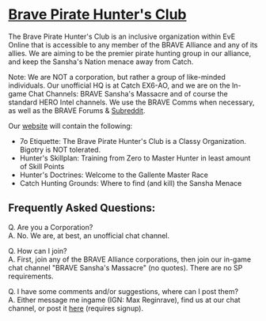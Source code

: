 # [Brave Pirate Hunter's Club](http://gaiussensei.github.io/Brave-Pirate-Hunter-s-Club)

The Brave Pirate Hunter's Club is an inclusive organization within EvE Online that is accessible to any member of the BRAVE Alliance and any of its allies. We are aiming to be the premier pirate hunting group in our alliance, and keep the Sansha's Nation menace away from Catch.

Note: We are NOT a corporation, but rather a group of like-minded individuals. Our unofficial HQ is at Catch EX6-AO, and we are on the In-game Chat Channels: BRAVE Sansha's Massacre and of course the standard HERO Intel channels. We use the BRAVE Comms when necessary, as well as the BRAVE Forums & [Subreddit](http://www.reddit.com/r/Bravenewbies/).

Our [website](http://gaiussensei.github.io/Brave-Pirate-Hunter-s-Club) will contain the following:

* 7o Etiquette: The Brave Pirate Hunter's Club is a Classy Organization. Bigotry is NOT tolerated.
* Hunter's Skillplan: Training from Zero to Master Hunter in least amount of Skill Points
* Hunter's Doctrines: Welcome to the Gallente Master Race
* Catch Hunting Grounds: Where to find (and kill) the Sansha Menace

## Frequently Asked Questions:  
Q. Are you a Corporation?  
A. No. We are, at best, an unofficial chat channel.

Q. How can I join?  
A. First, join any of the BRAVE Alliance corporations, then join our in-game chat channel "BRAVE Sansha's Massacre" (no quotes). There are no SP requirements.

Q. I have some comments and/or suggestions, where can I post them?  
A. Either message me ingame (IGN: Max Reginrave), find us at our chat channel, or post it [here](https://github.com/GaiusSensei/Brave-Pirate-Hunter-s-Club/issues) (requires signup).